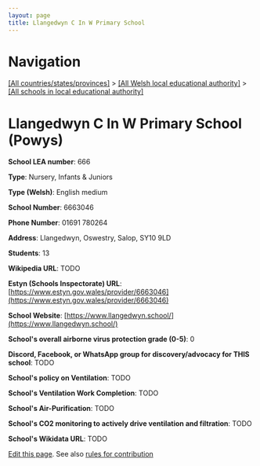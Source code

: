 ```yaml
---
layout: page
title: Llangedwyn C In W Primary School
---
```

# Navigation

[[All countries/states/provinces]](../../..) > [[All Welsh local educational authority]](../..) > [[All schools in local educational authority]](..)

# Llangedwyn C In W Primary School (Powys)

**School LEA number**: 666

**Type**: Nursery, Infants & Juniors

**Type (Welsh)**: English medium

**School Number**: 6663046

**Phone Number**: 01691 780264

**Address**: Llangedwyn, Oswestry, Salop, SY10 9LD

**Students**: 13

**Wikipedia URL**: TODO

**Estyn (Schools Inspectorate) URL**: [https://www.estyn.gov.wales/provider/6663046](https://www.estyn.gov.wales/provider/6663046)

**School Website**: [https://www.llangedwyn.school/](https://www.llangedwyn.school/)

**School's overall airborne virus protection grade (0-5)**: 0

**Discord, Facebook, or WhatsApp group for discovery/advocacy for THIS school**: TODO

**School's policy on Ventilation**: TODO

**School's Ventilation Work Completion**: TODO

**School's Air-Purification**: TODO

**School's CO2 monitoring to actively drive ventilation and filtration**: TODO

**School's Wikidata URL**: TODO




[Edit this page](https://github.com/VentilationProject/Wales/edit/prif/./Powys/Llangedwyn_C_In_W_Primary_School.md). See also [rules for contribution](../../../contribution-rules/)